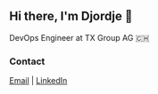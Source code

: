 ## Hi there, I'm Djordje 👋

DevOps Engineer at TX Group AG 🇨🇭


### Contact

<p align="left" valign="center">

<a href= "mailto:djmilosevic02@gmail.com">Email</a> | 
<a href="https://www.linkedin.com/in/djmilosev/">LinkedIn</a>

</p>
